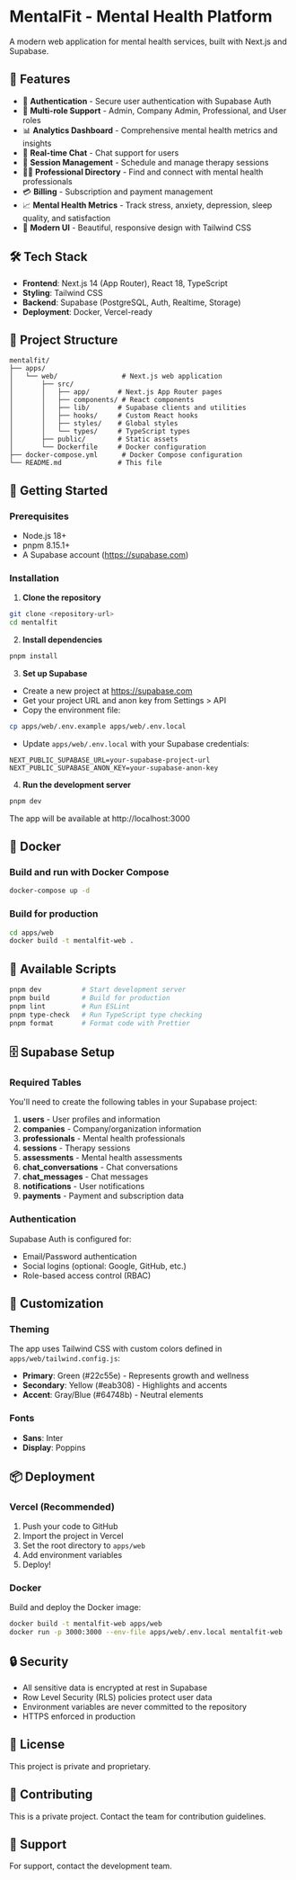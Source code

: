 # MentalFit - Mental Health Platform

A modern web application for mental health services, built with Next.js and Supabase.

## 🚀 Features

- 🔐 **Authentication** - Secure user authentication with Supabase Auth
- 👥 **Multi-role Support** - Admin, Company Admin, Professional, and User roles
- 📊 **Analytics Dashboard** - Comprehensive mental health metrics and insights
- 💬 **Real-time Chat** - Chat support for users
- 📅 **Session Management** - Schedule and manage therapy sessions
- 👨‍⚕️ **Professional Directory** - Find and connect with mental health professionals
- 💳 **Billing** - Subscription and payment management
- 📈 **Mental Health Metrics** - Track stress, anxiety, depression, sleep quality, and satisfaction
- 🎨 **Modern UI** - Beautiful, responsive design with Tailwind CSS

## 🛠️ Tech Stack

- **Frontend**: Next.js 14 (App Router), React 18, TypeScript
- **Styling**: Tailwind CSS
- **Backend**: Supabase (PostgreSQL, Auth, Realtime, Storage)
- **Deployment**: Docker, Vercel-ready

## 📁 Project Structure

```
mentalfit/
├── apps/
│   └── web/                # Next.js web application
│       ├── src/
│       │   ├── app/       # Next.js App Router pages
│       │   ├── components/ # React components
│       │   ├── lib/       # Supabase clients and utilities
│       │   ├── hooks/     # Custom React hooks
│       │   ├── styles/    # Global styles
│       │   └── types/     # TypeScript types
│       ├── public/        # Static assets
│       └── Dockerfile     # Docker configuration
├── docker-compose.yml      # Docker Compose configuration
└── README.md              # This file
```

## 🚀 Getting Started

### Prerequisites

- Node.js 18+
- pnpm 8.15.1+
- A Supabase account (https://supabase.com)

### Installation

1. **Clone the repository**

```bash
git clone <repository-url>
cd mentalfit
```

2. **Install dependencies**

```bash
pnpm install
```

3. **Set up Supabase**

- Create a new project at https://supabase.com
- Get your project URL and anon key from Settings > API
- Copy the environment file:

```bash
cp apps/web/.env.example apps/web/.env.local
```

- Update `apps/web/.env.local` with your Supabase credentials:

```env
NEXT_PUBLIC_SUPABASE_URL=your-supabase-project-url
NEXT_PUBLIC_SUPABASE_ANON_KEY=your-supabase-anon-key
```

4. **Run the development server**

```bash
pnpm dev
```

The app will be available at http://localhost:3000

## 🐳 Docker

### Build and run with Docker Compose

```bash
docker-compose up -d
```

### Build for production

```bash
cd apps/web
docker build -t mentalfit-web .
```

## 📝 Available Scripts

```bash
pnpm dev          # Start development server
pnpm build        # Build for production
pnpm lint         # Run ESLint
pnpm type-check   # Run TypeScript type checking
pnpm format       # Format code with Prettier
```

## 🗄️ Supabase Setup

### Required Tables

You'll need to create the following tables in your Supabase project:

1. **users** - User profiles and information
2. **companies** - Company/organization information
3. **professionals** - Mental health professionals
4. **sessions** - Therapy sessions
5. **assessments** - Mental health assessments
6. **chat_conversations** - Chat conversations
7. **chat_messages** - Chat messages
8. **notifications** - User notifications
9. **payments** - Payment and subscription data

### Authentication

Supabase Auth is configured for:
- Email/Password authentication
- Social logins (optional: Google, GitHub, etc.)
- Role-based access control (RBAC)

## 🎨 Customization

### Theming

The app uses Tailwind CSS with custom colors defined in `apps/web/tailwind.config.js`:

- **Primary**: Green (#22c55e) - Represents growth and wellness
- **Secondary**: Yellow (#eab308) - Highlights and accents
- **Accent**: Gray/Blue (#64748b) - Neutral elements

### Fonts

- **Sans**: Inter
- **Display**: Poppins

## 📦 Deployment

### Vercel (Recommended)

1. Push your code to GitHub
2. Import the project in Vercel
3. Set the root directory to `apps/web`
4. Add environment variables
5. Deploy!

### Docker

Build and deploy the Docker image:

```bash
docker build -t mentalfit-web apps/web
docker run -p 3000:3000 --env-file apps/web/.env.local mentalfit-web
```

## 🔒 Security

- All sensitive data is encrypted at rest in Supabase
- Row Level Security (RLS) policies protect user data
- Environment variables are never committed to the repository
- HTTPS enforced in production

## 📄 License

This project is private and proprietary.

## 🤝 Contributing

This is a private project. Contact the team for contribution guidelines.

## 📧 Support

For support, contact the development team.